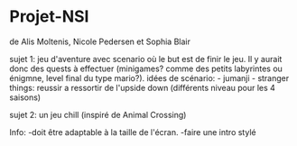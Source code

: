 # Projet-NSI
de Alis Moltenis, Nicole Pedersen et Sophia Blair

sujet 1: jeu d'aventure avec scenario où le but est de finir le jeu. Il y aurait donc des quests à effectuer (minigames? comme des petits labyrintes ou énigmne, level final du type mario?).
  idées de scénario:
      - jumanji
      - stranger things: reussir a ressortir de l'upside down (différents niveau pour les 4 saisons)
      
sujet 2: un jeu chill (inspiré de Animal Crossing)

Info: 
-doit être adaptable à la taille de l'écran.
-faire une intro stylé
